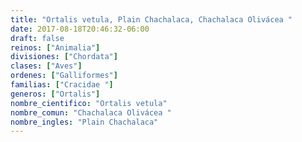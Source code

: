```yaml
---
title: "Ortalis vetula, Plain Chachalaca, Chachalaca Olivácea "
date: 2017-08-18T20:46:32-06:00
draft: false
reinos: ["Animalia"]
divisiones: ["Chordata"]
clases: ["Aves"]
ordenes: ["Galliformes"]
familias: ["Cracidae "]
generos: ["Ortalis"]
nombre_cientifico: "Ortalis vetula"
nombre_comun: "Chachalaca Olivácea "
nombre_ingles: "Plain Chachalaca"
---
```

